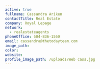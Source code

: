 ```yaml
---
active: true
fullname: Cassandra Ariken
contactTitle: Real Estate
company: Royal Lepage
network:
  - realestateagents
phoneOffice: 604-836-1560
email: cassandra@thetodayteam.com
image_path:
color:
website:
profile_image_path: /uploads/Web cass.jpg
---
```



